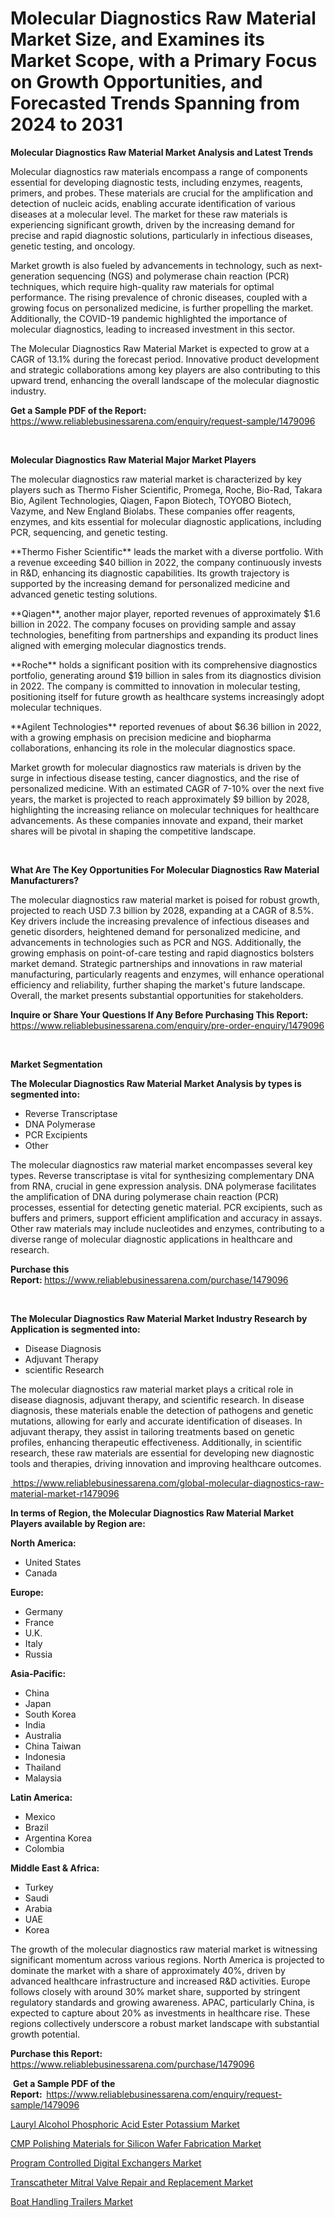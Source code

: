 <p><h1>Molecular Diagnostics Raw Material Market Size, and Examines its Market Scope, with a Primary Focus on Growth Opportunities, and Forecasted Trends Spanning from 2024 to 2031</h1></p><p><strong>Molecular Diagnostics Raw Material Market Analysis and Latest Trends</strong></p>
<p><p>Molecular diagnostics raw materials encompass a range of components essential for developing diagnostic tests, including enzymes, reagents, primers, and probes. These materials are crucial for the amplification and detection of nucleic acids, enabling accurate identification of various diseases at a molecular level. The market for these raw materials is experiencing significant growth, driven by the increasing demand for precise and rapid diagnostic solutions, particularly in infectious diseases, genetic testing, and oncology.</p><p>Market growth is also fueled by advancements in technology, such as next-generation sequencing (NGS) and polymerase chain reaction (PCR) techniques, which require high-quality raw materials for optimal performance. The rising prevalence of chronic diseases, coupled with a growing focus on personalized medicine, is further propelling the market. Additionally, the COVID-19 pandemic highlighted the importance of molecular diagnostics, leading to increased investment in this sector.</p><p>The Molecular Diagnostics Raw Material Market is expected to grow at a CAGR of 13.1% during the forecast period. Innovative product development and strategic collaborations among key players are also contributing to this upward trend, enhancing the overall landscape of the molecular diagnostic industry.</p></p>
<p><strong>Get a Sample PDF of the Report:&nbsp;</strong> <a href="https://www.reliablebusinessarena.com/enquiry/request-sample/1479096?utm_campaign=1871&utm_medium=2&utm_source=Github&utm_content=ia&utm_term=09122024&utm_id=molecular-diagnostics-raw-material">https://www.reliablebusinessarena.com/enquiry/request-sample/1479096</a></p>
<p>&nbsp;</p>
<p><strong>Molecular Diagnostics Raw Material Major Market Players</strong></p>
<p><p>The molecular diagnostics raw material market is characterized by key players such as Thermo Fisher Scientific, Promega, Roche, Bio-Rad, Takara Bio, Agilent Technologies, Qiagen, Fapon Biotech, TOYOBO Biotech, Vazyme, and New England Biolabs. These companies offer reagents, enzymes, and kits essential for molecular diagnostic applications, including PCR, sequencing, and genetic testing.</p><p>**Thermo Fisher Scientific** leads the market with a diverse portfolio. With a revenue exceeding $40 billion in 2022, the company continuously invests in R&D, enhancing its diagnostic capabilities. Its growth trajectory is supported by the increasing demand for personalized medicine and advanced genetic testing solutions.</p><p>**Qiagen**, another major player, reported revenues of approximately $1.6 billion in 2022. The company focuses on providing sample and assay technologies, benefiting from partnerships and expanding its product lines aligned with emerging molecular diagnostics trends.</p><p>**Roche** holds a significant position with its comprehensive diagnostics portfolio, generating around $19 billion in sales from its diagnostics division in 2022. The company is committed to innovation in molecular testing, positioning itself for future growth as healthcare systems increasingly adopt molecular techniques.</p><p>**Agilent Technologies** reported revenues of about $6.36 billion in 2022, with a growing emphasis on precision medicine and biopharma collaborations, enhancing its role in the molecular diagnostics space.</p><p>Market growth for molecular diagnostics raw materials is driven by the surge in infectious disease testing, cancer diagnostics, and the rise of personalized medicine. With an estimated CAGR of 7-10% over the next five years, the market is projected to reach approximately $9 billion by 2028, highlighting the increasing reliance on molecular techniques for healthcare advancements. As these companies innovate and expand, their market shares will be pivotal in shaping the competitive landscape.</p></p>
<p>&nbsp;</p>
<p><strong>What Are The Key Opportunities For Molecular Diagnostics Raw Material Manufacturers?</strong></p>
<p><p>The molecular diagnostics raw material market is poised for robust growth, projected to reach USD 7.3 billion by 2028, expanding at a CAGR of 8.5%. Key drivers include the increasing prevalence of infectious diseases and genetic disorders, heightened demand for personalized medicine, and advancements in technologies such as PCR and NGS. Additionally, the growing emphasis on point-of-care testing and rapid diagnostics bolsters market demand. Strategic partnerships and innovations in raw material manufacturing, particularly reagents and enzymes, will enhance operational efficiency and reliability, further shaping the market's future landscape. Overall, the market presents substantial opportunities for stakeholders.</p></p>
<p><strong>Inquire or Share Your Questions If Any Before Purchasing This Report:</strong> <a href="https://www.reliablebusinessarena.com/enquiry/pre-order-enquiry/1479096?utm_campaign=1871&utm_medium=2&utm_source=Github&utm_content=ia&utm_term=09122024&utm_id=molecular-diagnostics-raw-material">https://www.reliablebusinessarena.com/enquiry/pre-order-enquiry/1479096</a></p>
<p>&nbsp;</p>
<p><strong>Market Segmentation</strong></p>
<p><strong>The Molecular Diagnostics Raw Material Market Analysis by types is segmented into:</strong></p>
<p><ul><li>Reverse Transcriptase</li><li>DNA Polymerase</li><li>PCR Excipients</li><li>Other</li></ul></p>
<p><p>The molecular diagnostics raw material market encompasses several key types. Reverse transcriptase is vital for synthesizing complementary DNA from RNA, crucial in gene expression analysis. DNA polymerase facilitates the amplification of DNA during polymerase chain reaction (PCR) processes, essential for detecting genetic material. PCR excipients, such as buffers and primers, support efficient amplification and accuracy in assays. Other raw materials may include nucleotides and enzymes, contributing to a diverse range of molecular diagnostic applications in healthcare and research.</p></p>
<p><strong>Purchase this Report:&nbsp;</strong><a href="https://www.reliablebusinessarena.com/purchase/1479096?utm_campaign=1871&utm_medium=2&utm_source=Github&utm_content=ia&utm_term=09122024&utm_id=molecular-diagnostics-raw-material">https://www.reliablebusinessarena.com/purchase/1479096</a></p>
<p>&nbsp;</p>
<p><strong>The Molecular Diagnostics Raw Material Market Industry Research by Application is segmented into:</strong></p>
<p><ul><li>Disease Diagnosis</li><li>Adjuvant Therapy</li><li>scientific Research</li></ul></p>
<p><p>The molecular diagnostics raw material market plays a critical role in disease diagnosis, adjuvant therapy, and scientific research. In disease diagnosis, these materials enable the detection of pathogens and genetic mutations, allowing for early and accurate identification of diseases. In adjuvant therapy, they assist in tailoring treatments based on genetic profiles, enhancing therapeutic effectiveness. Additionally, in scientific research, these raw materials are essential for developing new diagnostic tools and therapies, driving innovation and improving healthcare outcomes.</p></p>
<p><a href="https://www.reliablebusinessarena.com/global-molecular-diagnostics-raw-material-market-r1479096?utm_campaign=1871&utm_medium=2&utm_source=Github&utm_content=ia&utm_term=09122024&utm_id=molecular-diagnostics-raw-material">&nbsp;https://www.reliablebusinessarena.com/global-molecular-diagnostics-raw-material-market-r1479096</a></p>
<p><strong>In terms of Region, the Molecular Diagnostics Raw Material Market Players available by Region are:</strong></p>
<p>
    <p> <strong> North America: </strong>
        <ul>
            <li>United States</li>
            <li>Canada</li>
        </ul>
        </p> 
    <p> <strong> Europe: </strong>
        <ul>
            <li>Germany</li>
            <li>France</li>
            <li>U.K.</li>
            <li>Italy</li>
            <li>Russia</li>
        </ul>
        </p> 
    <p> <strong> Asia-Pacific: </strong>
        <ul>
            <li>China</li>
            <li>Japan</li>
            <li>South Korea</li>
            <li>India</li>
            <li>Australia</li>
            <li>China Taiwan</li>
            <li>Indonesia</li>
            <li>Thailand</li>
            <li>Malaysia</li>
        </ul>
        </p> 
    <p> <strong> Latin America: </strong>
        <ul>
            <li>Mexico</li>
            <li>Brazil</li>
            <li>Argentina Korea</li>
            <li>Colombia</li>
        </ul>
        </p> 
    <p> <strong> Middle East & Africa: </strong>
        <ul>
            <li>Turkey</li>
            <li>Saudi</li>
            <li>Arabia</li>
            <li>UAE</li>
            <li>Korea</li>
        </ul>
    </p>
    </p>
<p><p>The growth of the molecular diagnostics raw material market is witnessing significant momentum across various regions. North America is projected to dominate the market with a share of approximately 40%, driven by advanced healthcare infrastructure and increased R&D activities. Europe follows closely with around 30% market share, supported by stringent regulatory standards and growing awareness. APAC, particularly China, is expected to capture about 20% as investments in healthcare rise. These regions collectively underscore a robust market landscape with substantial growth potential.</p></p>
<p><strong>Purchase this Report: </strong><a href="https://www.reliablebusinessarena.com/purchase/1479096?utm_campaign=1871&utm_medium=2&utm_source=Github&utm_content=ia&utm_term=09122024&utm_id=molecular-diagnostics-raw-material">https://www.reliablebusinessarena.com/purchase/1479096</a></p>
<p>&nbsp;<strong>Get a Sample PDF of the Report:&nbsp;&nbsp;</strong><a href="https://www.reliablebusinessarena.com/enquiry/request-sample/1479096?utm_campaign=1871&utm_medium=2&utm_source=Github&utm_content=ia&utm_term=09122024&utm_id=molecular-diagnostics-raw-material">https://www.reliablebusinessarena.com/enquiry/request-sample/1479096</a></p>
<p><strong></strong></p>
<p><p><a href="https://www.linkedin.com/pulse/sales-projections-analysis-lauryl-alcohol-phosphoric-acid-ester-ixtjf?utm_campaign=1871&utm_medium=2&utm_source=Github&utm_content=ia&utm_term=09122024&utm_id=molecular-diagnostics-raw-material">Lauryl Alcohol Phosphoric Acid Ester Potassium Market</a></p><p><a href="https://www.linkedin.com/pulse/t-insight-dial-ziosf?utm_campaign=1871&utm_medium=2&utm_source=Github&utm_content=ia&utm_term=09122024&utm_id=molecular-diagnostics-raw-material">CMP Polishing Materials for Silicon Wafer Fabrication Market</a></p><p><a href="https://www.linkedin.com/pulse/the-sympatico-insight-9odme?utm_campaign=1871&utm_medium=2&utm_source=Github&utm_content=ia&utm_term=09122024&utm_id=molecular-diagnostics-raw-material">Program Controlled Digital Exchangers Market</a></p><p><a href="https://www.linkedin.com/pulse/marketsize2024-2031withca-adaptive-researcher-uhyte?utm_campaign=1871&utm_medium=2&utm_source=Github&utm_content=ia&utm_term=09122024&utm_id=molecular-diagnostics-raw-material">Transcatheter Mitral Valve Repair and Replacement Market</a></p><p><a href="https://www.linkedin.com/pulse/boat-handling-trailers-market-forecasted-using-segmentation-share-voecc?utm_campaign=1871&utm_medium=2&utm_source=Github&utm_content=ia&utm_term=09122024&utm_id=molecular-diagnostics-raw-material">Boat Handling Trailers Market</a></p></p>